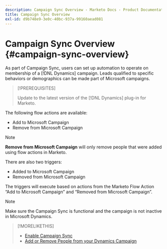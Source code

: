 ```yaml
---
description: Campaign Sync Overview - Marketo Docs - Product Documentation
title: Campaign Sync Overview
exl-id: d9b748e9-3e0c-40bc-937a-99160aead081
---
```

# Campaign Sync Overview {#campaign-sync-overview}

As part of Campaign Sync, users can set up automation to operate on membership of a [!DNL Dynamics] campaign. Leads qualified to specific behaviors or demographics can be made part of Microsoft campaigns.

>[!PREREQUISITES]
>
>Update to the latest version of the [!DNL Dynamics] plug-in for Marketo.

The following flow actions are available:

* Add to Microsoft Campaign
* Remove from Microsoft Campaign

>[!NOTE]
>
>**Remove from Microsoft Campaign** will only remove people that were added using flow actions in Marketo.

There are also two triggers:

* Added to Microsoft Campaign
* Removed from Microsoft Campaign

The triggers will execute based on actions from the Marketo Flow Action “Add to Microsoft Campaign” and “Removed from Microsoft Campaign”.  

>[!NOTE]
>
>Make sure the Campaign Sync is functional and the campaign is not inactive in Microsoft Dynamics.

>[!MORELIKETHIS]
>
>* [Enable Campaign Sync](/help/marketo/product-docs/crm-sync/microsoft-dynamics-sync/microsoft-dynamics-sync-details/enable-campaign-sync.md)
>* [Add or Remove People from your Dynamics Campaign](/help/marketo/product-docs/core-marketo-concepts/smart-campaigns/microsoft-dynamics-flow-actions/add-or-remove-people-from-your-dynamics-campaign.md)
